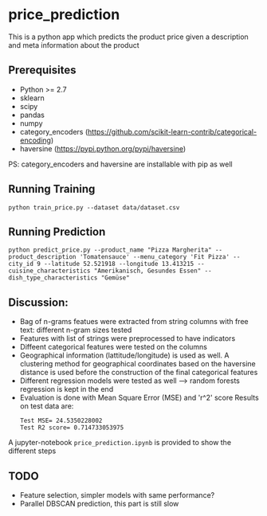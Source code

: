 # price_prediction
This is a python app which predicts the product price given a description and meta information about the product

## Prerequisites
- Python >= 2.7
- sklearn
- scipy
- pandas
- numpy
- category_encoders (https://github.com/scikit-learn-contrib/categorical-encoding)
- haversine (https://pypi.python.org/pypi/haversine)

PS: category_encoders and haversine are installable with pip as well

## Running Training
```
python train_price.py --dataset data/dataset.csv
```

## Running Prediction
```
python predict_price.py --product_name "Pizza Margherita" --product_description 'Tomatensauce' --menu_category 'Fit Pizza' --city_id 9 --latitude 52.521918 --longitude 13.413215 --cuisine_characteristics "Amerikanisch, Gesundes Essen" --dish_type_characteristics "Gemüse"
```

## Discussion:
- Bag of n-grams featues were extracted from string columns with free text: different n-gram sizes tested
- Features with list of strings were preprocessed to have indicators
- Diffeent categorical features were tested on the columns
- Geographical information (lattitude/longitude) is used as well. A clustering method for geographical coordinates based on the haversine distance is used before the construction of the final categorical features 
- Different regression models were tested as well --> random forests regression is kept in the end
- Evaluation is done with Mean Square Error (MSE) and 'r^2' score
Results on test data are:
   ```
   Test MSE= 24.5350228002
   Test R2 score= 0.714733053975
   ```
A jupyter-notebook `price_prediction.ipynb` is provided to show the different steps

## TODO
- Feature selection, simpler models with same performance?
- Parallel DBSCAN prediction, this part is still slow
